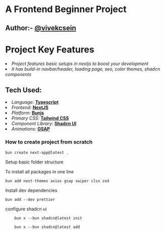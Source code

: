 <h1>
A Frontend Beginner Project
</h1>

<h2>Author:- <a target="_blank" href="https://github.com/vivekcsein">@vivekcsein</a> </h2>

<h1>Project Key Features</h1>

<li><i>Project features basic setups in nextjs to boost your development</i> </li>
<li><i>It has build-in navbar/header, loading page, seo, color themes, shadcn components </i></li>

<h2>Tech Used: </h2>

<li> <i>Language:</i> <b><a target="_blank"href="https://www.typescriptlang.org/">Typescript</a></b></li>

<li> <i>Frontend:</i> <b><a target="_blank"href="https://nextjs.org/">NextJS</a></b></li>

<li> <i>Platform:</i> <b><a target="_blank"href="https://bun.sh/">Bunjs</a></b></li>

<li> <i>Primary CSS:</i> <b><a target="_blank"href="https://tailwindcss.com/">Tailwind CSS</a></b></li>

<li> <i>Component Library:</i> <b><a target="_blank"href="https://ui.shadcn.com/">Shadcn UI</a></b></li>

<li> <i>Animations:</i> <b><a target="_blank"href="https://gsap.com/">GSAP</a></b></li>

<h3>How to create project from scratch </h3>

<p>

    bun create next-app@latest .

</p>

<p> Setup basic folder structure </p>

<p>To install all packages in one line
</p>

<p>

    bun add next-themes axios gsap swiper clsx zod

</p>

<p>Install dev dependencies </p>

<p>

    bun add --dev prettier

</p>

<p>
        configure shadcn ui
</p>

<p>

        bun x --bun shadcn@latest init

</p>

<p>

        bun x --bun shadcn@latest add

</p>
